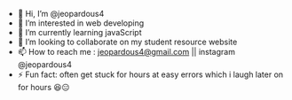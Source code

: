 - 👋 Hi, I’m @jeopardous4
- 👀 I’m interested in web developing
- 🌱 I’m currently learning javaScript
- 💞️ I’m looking to collaborate on my student resource website
- 📫 How to reach me : jeopardous4@gmail.com || instagram @jeopardous4
- ⚡ Fun fact: often get stuck for hours at easy errors which i laugh later on for hours 😆😑

<!---
jeopardous4/jeopardous4 is a ✨ special ✨ repository because its `README.md` (this file) appears on your GitHub profile.
You can click the Preview link to take a look at your changes.
--->
